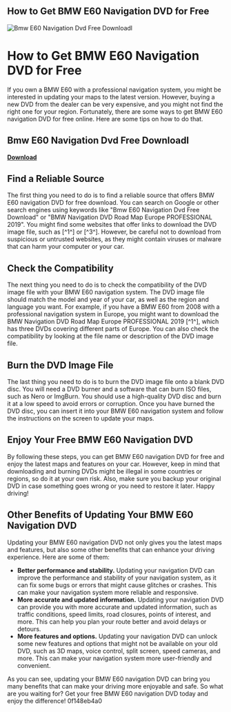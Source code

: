 ## How to Get BMW E60 Navigation DVD for Free

 
![Bmw E60 Navigation Dvd Free Downloadl](https://encrypted-tbn1.gstatic.com/images?q=tbn:ANd9GcQOH5Tfa7WeKMrher0nqVJ3gG8fsew-k9StSO7IOCMdgDDBlYKUaQyRutZT)

 
# How to Get BMW E60 Navigation DVD for Free
 
If you own a BMW E60 with a professional navigation system, you might be interested in updating your maps to the latest version. However, buying a new DVD from the dealer can be very expensive, and you might not find the right one for your region. Fortunately, there are some ways to get BMW E60 navigation DVD for free online. Here are some tips on how to do that.
 
## Bmw E60 Navigation Dvd Free Downloadl


[**Download**](https://www.google.com/url?q=https%3A%2F%2Fbyltly.com%2F2tKobE&sa=D&sntz=1&usg=AOvVaw19UN3Wnh2-MlZqkAz_n5VI)

 
## Find a Reliable Source
 
The first thing you need to do is to find a reliable source that offers BMW E60 navigation DVD for free download. You can search on Google or other search engines using keywords like "Bmw E60 Navigation Dvd Free Download" or "BMW Navigation DVD Road Map Europe PROFESSIONAL 2019". You might find some websites that offer links to download the DVD image file, such as [^1^] or [^3^]. However, be careful not to download from suspicious or untrusted websites, as they might contain viruses or malware that can harm your computer or your car.
 
## Check the Compatibility
 
The next thing you need to do is to check the compatibility of the DVD image file with your BMW E60 navigation system. The DVD image file should match the model and year of your car, as well as the region and language you want. For example, if you have a BMW E60 from 2008 with a professional navigation system in Europe, you might want to download the BMW Navigation DVD Road Map Europe PROFESSIONAL 2019 [^1^], which has three DVDs covering different parts of Europe. You can also check the compatibility by looking at the file name or description of the DVD image file.
 
## Burn the DVD Image File
 
The last thing you need to do is to burn the DVD image file onto a blank DVD disc. You will need a DVD burner and a software that can burn ISO files, such as Nero or ImgBurn. You should use a high-quality DVD disc and burn it at a low speed to avoid errors or corruption. Once you have burned the DVD disc, you can insert it into your BMW E60 navigation system and follow the instructions on the screen to update your maps.
 
## Enjoy Your Free BMW E60 Navigation DVD
 
By following these steps, you can get BMW E60 navigation DVD for free and enjoy the latest maps and features on your car. However, keep in mind that downloading and burning DVDs might be illegal in some countries or regions, so do it at your own risk. Also, make sure you backup your original DVD in case something goes wrong or you need to restore it later. Happy driving!
  
## Other Benefits of Updating Your BMW E60 Navigation DVD
 
Updating your BMW E60 navigation DVD not only gives you the latest maps and features, but also some other benefits that can enhance your driving experience. Here are some of them:
 
- **Better performance and stability.** Updating your navigation DVD can improve the performance and stability of your navigation system, as it can fix some bugs or errors that might cause glitches or crashes. This can make your navigation system more reliable and responsive.
- **More accurate and updated information.** Updating your navigation DVD can provide you with more accurate and updated information, such as traffic conditions, speed limits, road closures, points of interest, and more. This can help you plan your route better and avoid delays or detours.
- **More features and options.** Updating your navigation DVD can unlock some new features and options that might not be available on your old DVD, such as 3D maps, voice control, split screen, speed cameras, and more. This can make your navigation system more user-friendly and convenient.

As you can see, updating your BMW E60 navigation DVD can bring you many benefits that can make your driving more enjoyable and safe. So what are you waiting for? Get your free BMW E60 navigation DVD today and enjoy the difference!
 0f148eb4a0
